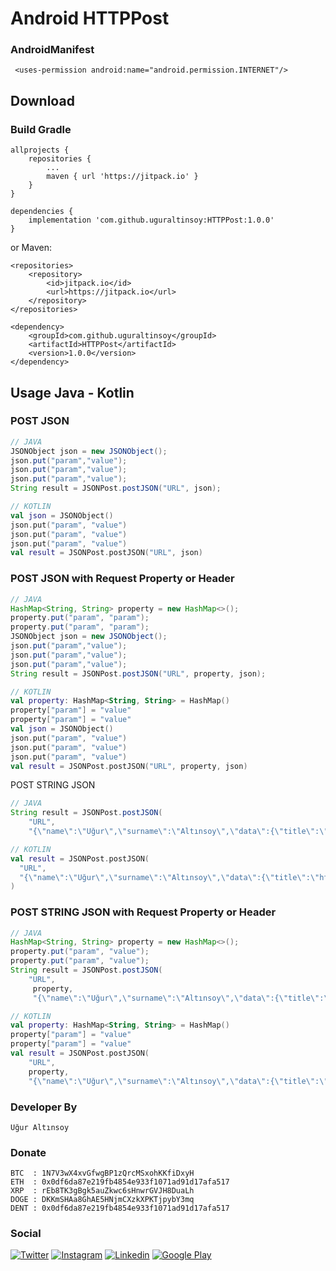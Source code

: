 # Android HTTPPost

### AndroidManifest
```
 <uses-permission android:name="android.permission.INTERNET"/>
```

## Download
### Build Gradle
```
allprojects {
	repositories {
		...
		maven { url 'https://jitpack.io' }
	}
}
```
```
dependencies {
	implementation 'com.github.uguraltinsoy:HTTPPost:1.0.0'
}
```
or Maven:
```
<repositories>
	<repository>
	    <id>jitpack.io</id>
	    <url>https://jitpack.io</url>
	</repository>
</repositories>
```
```
<dependency>
	<groupId>com.github.uguraltinsoy</groupId>
	<artifactId>HTTPPost</artifactId>
	<version>1.0.0</version>
</dependency>
```

## Usage Java - Kotlin

### POST JSON
```Java
// JAVA
JSONObject json = new JSONObject();  
json.put("param","value");  
json.put("param","value");  
json.put("param","value");  
String result = JSONPost.postJSON("URL", json);
```
```Kotlin
// KOTLIN
val json = JSONObject()  
json.put("param", "value")  
json.put("param", "value")  
json.put("param", "value")  
val result = JSONPost.postJSON("URL", json)
```

### POST JSON with Request Property or Header
```Java
// JAVA
HashMap<String, String> property = new HashMap<>();
property.put("param", "param");
property.put("param", "param");
JSONObject json = new JSONObject();  
json.put("param","value");  
json.put("param","value");  
json.put("param","value");  
String result = JSONPost.postJSON("URL", property, json);
```
```Kotlin
// KOTLIN
val property: HashMap<String, String> = HashMap()  
property["param"] = "value" 
property["param"] = "value" 
val json = JSONObject()  
json.put("param", "value")  
json.put("param", "value")  
json.put("param", "value")  
val result = JSONPost.postJSON("URL", property, json)
```
POST STRING JSON
```Java
// JAVA
String result = JSONPost.postJSON(
	"URL", 
	"{\"name\":\"Uğur\",\"surname\":\"Altınsoy\",\"data\":{\"title\":\"http post\",\"author\":\"Uğur ALtınsoy\"}}");
```
```Kotlin
// KOTLIN
val result = JSONPost.postJSON(  
  "URL",  
  "{\"name\":\"Uğur\",\"surname\":\"Altınsoy\",\"data\":{\"title\":\"http post\",\"author\":\"Uğur ALtınsoy\"}}"  
)
```

### POST STRING JSON with Request Property or Header
```Java
// JAVA
HashMap<String, String> property = new HashMap<>();
property.put("param", "value");
property.put("param", "value");
String result = JSONPost.postJSON(
	"URL",
	 property,
	 "{\"name\":\"Uğur\",\"surname\":\"Altınsoy\",\"data\":{\"title\":\"http post\",\"author\":\"Uğur ALtınsoy\"}}");
```
```Kotlin
// KOTLIN
val property: HashMap<String, String> = HashMap()  
property["param"] = "value"  
property["param"] = "value"   
val result = JSONPost.postJSON(
	"URL", 
	property, 
	"{\"name\":\"Uğur\",\"surname\":\"Altınsoy\",\"data\":{\"title\":\"http post\",\"author\":\"Uğur ALtınsoy\"}}")
```
### Developer By
```
Uğur Altınsoy
```

### Donate
```
BTC  : 1N7V3wX4xvGfwgBP1zQrcMSxohKKfiDxyH
ETH  : 0x0df6da87e219fb4854e933f1071ad91d17afa517
XRP  : rEb8TK3gBgk5auZkwc6sHnwrGVJH8DuaLh
DOGE : DKKmSHAa8GhAE5HNjmCXzkXPKTjpybY3mq
DENT : 0x0df6da87e219fb4854e933f1071ad91d17afa517
```

### Social
[![Twitter](https://img.shields.io/badge/twitter-%231DA1F2.svg?&style=for-the-badge&logo=twitter&logoColor=white)](https://twitter.com/uguraltnsy)
[![Instagram](https://img.shields.io/badge/instagram-%23E4405F.svg?&style=for-the-badge&logo=instagram&logoColor=white)](https://www.instagram.com/ugur.altnsy)
[![Linkedin](https://img.shields.io/badge/linkedin-%230077B5.svg?&style=for-the-badge&logo=linkedin&logoColor=white)](https://www.linkedin.com/in/uğur-altınsoy/)
[![Google Play](https://img.shields.io/badge/Google%20Play-414141?logo=google-play&logoColor=white&style=for-the-badge)](https://play.google.com/store/apps/developer?id=DeepLab&hl=tr)
